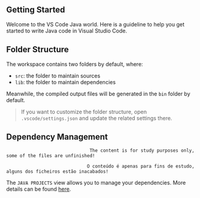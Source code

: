 ## Getting Started

Welcome to the VS Code Java world. Here is a guideline to help you get started to write Java code in Visual Studio Code.

## Folder Structure

The workspace contains two folders by default, where:

- `src`: the folder to maintain sources
- `lib`: the folder to maintain dependencies

Meanwhile, the compiled output files will be generated in the `bin` folder by default.

> If you want to customize the folder structure, open `.vscode/settings.json` and update the related settings there.

## Dependency Management


                                   The content is for study purposes only, some of the files are unfinished!

                                  O conteúdo é apenas para fins de estudo, alguns dos ficheiros estão inacabados!

                                                     
The `JAVA PROJECTS` view allows you to manage your dependencies. More details can be found [here](https://github.com/microsoft/vscode-java-dependency#manage-dependencies).
